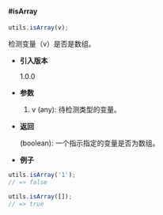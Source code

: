#### #isArray

```javascript
utils.isArray(v);
```

检测变量（v）是否是数组。

- **引入版本**

    1.0.0

- **参数**

    1. v (any): 待检测类型的变量。

- **返回**

    (boolean): 一个指示指定的变量是否为数组。

- **例子**

```javascript
utils.isArray('1');
// => false

utils.isArray([]);
// => true
```
